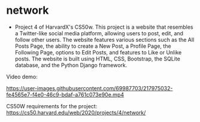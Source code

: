 # network

- Project 4 of HarvardX's CS50w. This project is a website that resembles a Twitter-like social media platform, allowing users to post, edit, and follow other users. The website features various sections such as the All Posts Page, the ability to create a New Post, a Profile Page, the Following Page, options to Edit Posts, and features to Like or Unlike posts. The website is built using HTML, CSS, Bootstrap, the SQLite database, and the Python Django framework.

Video demo:

https://user-images.githubusercontent.com/69987703/217975032-fe4565e7-f4e0-46c9-bdaf-a761c073e90e.mp4



CS50W requirements for the project: https://cs50.harvard.edu/web/2020/projects/4/network/

